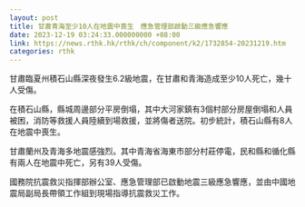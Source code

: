 ```yaml
---
layout: post
title: 甘肅青海至少10人在地震中喪生　應急管理部啟動三級應急響應
date: 2023-12-19 03:24:33.000000000 +08:00
link: https://news.rthk.hk/rthk/ch/component/k2/1732854-20231219.htm
categories: rthk
---
```


甘肅臨夏州積石山縣深夜發生6.2級地震，在甘肅和青海造成至少10人死亡，幾十人受傷。

在積石山縣，縣城周邊部分平房倒塌，其中大河家鎮有3個村部分房屋倒塌和人員被困，消防等救援人員陸續到場救援，並將傷者送院。初步統計，積石山縣有8人在地震中喪生。

甘肅蘭州及青海多地震感強烈。其中青海省海東市部分村莊停電，民和縣和循化縣有兩人在地震中死亡，另有39人受傷。

國務院抗震救災指揮部辦公室、應急管理部已啟動地震三級應急響應，並由中國地震局副局長帶領工作組到現場指導抗震救災工作。
